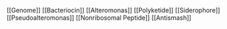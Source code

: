 [[Genome]]
[[Bacteriocin]]
[[Alteromonas]]
[[Polyketide]]
[[Siderophore]]
[[Pseudoalteromonas]]
[[Nonribosomal Peptide]]
[[Antismash]]
